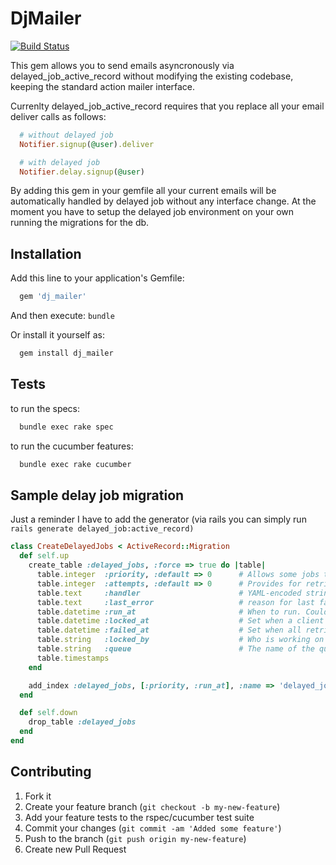 # DjMailer

[![Build Status](https://secure.travis-ci.org/spaghetticode/dj_mailer.png)](http://travis-ci.org/spaghetticode/dj_mailer)

This gem allows you to send emails asyncronously via delayed_job_active_record
without modifying the existing codebase, keeping the standard action mailer
interface.

Currenlty delayed_job_active_record requires that you replace all your email
deliver calls as follows:

```ruby
  # without delayed job
  Notifier.signup(@user).deliver

  # with delayed job
  Notifier.delay.signup(@user)
```

By adding this gem in your gemfile all your current emails will be automatically
handled by delayed job without any interface change. At the moment you have
to setup the delayed job environment on your own running the migrations for the
db.


## Installation

Add this line to your application's Gemfile:
```ruby
  gem 'dj_mailer'
```
And then execute: `bundle`

Or install it yourself as:
```bash
  gem install dj_mailer
```


## Tests

to run the specs:
```bash
  bundle exec rake spec
```
to run the cucumber features:
```bash
  bundle exec rake cucumber
```


## Sample delay job migration

Just a reminder I have to add the generator (via rails you can simply run `rails generate delayed_job:active_record)`

```ruby
class CreateDelayedJobs < ActiveRecord::Migration
  def self.up
    create_table :delayed_jobs, :force => true do |table|
      table.integer  :priority, :default => 0      # Allows some jobs to jump to the front of the queue
      table.integer  :attempts, :default => 0      # Provides for retries, but still fail eventually.
      table.text     :handler                      # YAML-encoded string of the object that will do work
      table.text     :last_error                   # reason for last failure (See Note below)
      table.datetime :run_at                       # When to run. Could be Time.zone.now for immediately, or sometime in the future.
      table.datetime :locked_at                    # Set when a client is working on this object
      table.datetime :failed_at                    # Set when all retries have failed (actually, by default, the record is deleted instead)
      table.string   :locked_by                    # Who is working on this object (if locked)
      table.string   :queue                        # The name of the queue this job is in
      table.timestamps
    end

    add_index :delayed_jobs, [:priority, :run_at], :name => 'delayed_jobs_priority'
  end

  def self.down
    drop_table :delayed_jobs
  end
end
```


## Contributing

1. Fork it
2. Create your feature branch (`git checkout -b my-new-feature`)
3. Add your feature tests to the rspec/cucumber test suite
4. Commit your changes (`git commit -am 'Added some feature'`)
5. Push to the branch (`git push origin my-new-feature`)
6. Create new Pull Request
